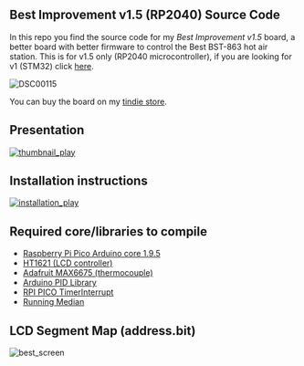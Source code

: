 ## Best Improvement v1.5 (RP2040) Source Code

In this repo you find the source code for my *Best Improvement v1.5* board, a better board with better firmware to control the Best BST-863 hot air station.
This is for v1.5 only (RP2040 microcontroller), if you are looking for v1 (STM32) click [here](https://github.com/RandomHacks-Git/Best-Improvement-STM32). 

![DSC00115](https://user-images.githubusercontent.com/22402348/136259204-6c987a80-4cb0-4a1a-9c3d-fa8ca86fb33c.jpg)

You can buy the board on my [tindie store](https://www.tindie.com/stores/randomhacks).

## Presentation
[![thumbnail_play](https://user-images.githubusercontent.com/22402348/122684123-89926000-d1fb-11eb-8669-0728cc79c642.png)](https://youtu.be/LG0w-4zyZ5E "Watch on youtube")

## Installation instructions
[![installation_play](https://user-images.githubusercontent.com/22402348/123418062-80651280-d5b0-11eb-8f5c-cf0bc57c273a.jpg)](https://www.youtube.com/watch?v=_PKAgJuqW78 "Watch on youtube")


## Required core/libraries to compile
- [Raspberry Pi Pico Arduino core 1.9.5](https://github.com/earlephilhower/arduino-pico)
- [HT1621 (LCD controller)](https://github.com/altLab/HT1621) 
- [Adafruit MAX6675 (thermocouple)](https://learn.adafruit.com/thermocouple/arduino-code#arduino-library-2958404-6)
- [Arduino PID Library](https://github.com/br3ttb/Arduino-PID-Library) 
- [RPI PICO TimerInterrupt](https://github.com/khoih-prog/RPI_PICO_TimerInterrupt)
- [Running Median](https://github.com/RobTillaart/RunningMedian)

## LCD Segment Map (address.bit)
![best_screen](https://user-images.githubusercontent.com/22402348/122642605-389f4080-d103-11eb-9584-3d8756610975.jpg)

